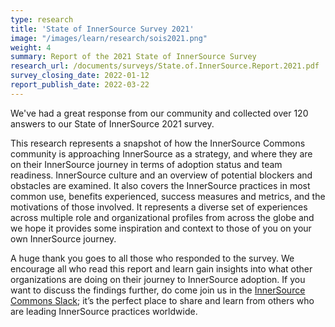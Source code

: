 ```yaml
---
type: research
title: 'State of InnerSource Survey 2021'
image: "/images/learn/research/sois2021.png"
weight: 4
summary: Report of the 2021 State of InnerSource Survey
research_url: /documents/surveys/State.of.InnerSource.Report.2021.pdf
survey_closing_date: 2022-01-12
report_publish_date: 2022-03-22
---
```


We've had a great response from our community and collected over 120 answers to our State of InnerSource 2021 survey. 

This research represents a snapshot of how the InnerSource Commons community is approaching
InnerSource as a strategy, and where they are on their InnerSource journey in terms of adoption
status and team readiness. InnerSource culture and an overview of potential blockers and obstacles
are examined. It also covers the InnerSource practices in most common use, benefits experienced,
success measures and metrics, and the motivations of those involved. It represents a diverse set of
experiences across multiple role and organizational profiles from across the globe and we hope it
provides some inspiration and context to those of you on your own InnerSource journey.

A huge thank you goes to all those who responded to the survey. We encourage all who read this
report and learn gain insights into what other organizations are doing on their journey to
InnerSource adoption. If you want to discuss the findings further, do come join us in the
[InnerSource Commons Slack](/slack); it’s the perfect place to share and learn
from others who are leading InnerSource practices worldwide.




